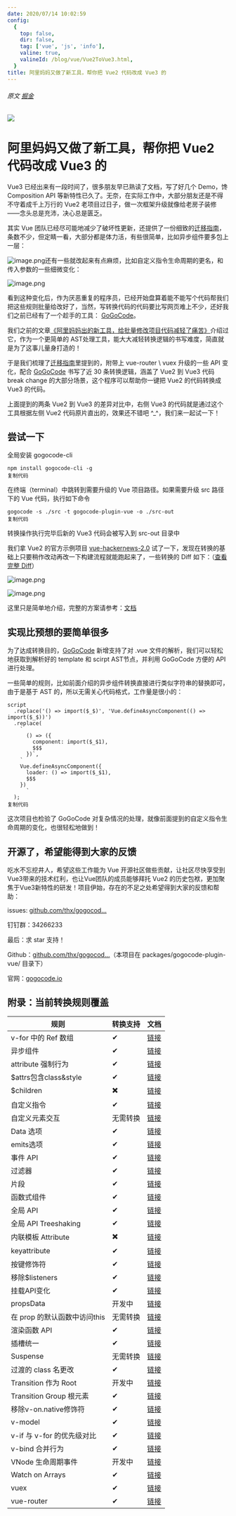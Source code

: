 ```yaml
---
date: 2020/07/14 10:02:59
config:
  {
    top: false,
    dir: false,
    tag: ['vue', 'js', 'info'],
    valine: true,
    valineId: /blog/vue/Vue2ToVue3.html,
  }
title: 阿里妈妈又做了新工具，帮你把 Vue2 代码改成 Vue3 的
---
```


###### 原文 [掘金](https://juejin.cn/post/6977259197566517284)

<img src="https://cdn.chenyingshuang.cn/blog/Vue2ToVue3/1.jpg" class="lazy article-hero" style="" />

<h1 data-v-235a9386="" class="article-title">
            阿里妈妈又做了新工具，帮你把 Vue2 代码改成 Vue3 的
            <!----></h1>
<p>Vue3 已经出来有一段时间了，很多朋友早已熟读了文档，写了好几个 Demo，馋 Composition API 等新特性已久了。无奈，在实际工作中，大部分朋友还是不得不守着成千上万行的 Vue2 老项目过日子，做一次框架升级就像给老房子装修——念头总是充沛，决心总是匮乏。</p>

<p>其实 Vue 团队已经尽可能地减少了破坏性更新，还提供了一份细致的<a href="https://link.juejin.cn?target=https%3A%2F%2Fv3.cn.vuejs.org%2Fguide%2Fmigration%2Farray-refs.html" target="_blank" rel="nofollow noopener noreferrer" title="https://v3.cn.vuejs.org/guide/migration/array-refs.html" ref="nofollow noopener noreferrer">迁移指南</a>，条数不少，但定睛一看，大部分都是体力活，有些很简单，比如异步组件要多包上一层：</p>
<p><img src="https://cdn.chenyingshuang.cn/blog/Vue2ToVue3/2.jpg" alt="image.png" loading="lazy" class="medium-zoom-image">还有一些就改起来有点麻烦，比如自定义指令生命周期的更名，和传入参数的一些细微变化：</p>
<p><img src="https://cdn.chenyingshuang.cn/blog/Vue2ToVue3/3.jpg" alt="image.png" loading="lazy" class="medium-zoom-image"></p>
<p>看到这种变化后，作为厌恶重复的程序员，已经开始盘算着能不能写个代码帮我们把这些规则批量给改好了，当然，写转换代码的代码要比写网页难上不少，还好我们之前已经有了一个趁手的工具： <a href="https://link.juejin.cn?target=https%3A%2F%2Fgithub.com%2Fthx%2Fgogocode" target="_blank" rel="nofollow noopener noreferrer" title="https://github.com/thx/gogocode" ref="nofollow noopener noreferrer">GoGoCode</a>。</p>
<p>我们之前的文章<a href="https://juejin.cn/post/6938601548192677918" target="_blank" title="https://juejin.cn/post/6938601548192677918">《阿里妈妈出的新工具，给批量修改项目代码减轻了痛苦》</a>介绍过它，作为一个更简单的 AST处理工具，能大大减轻转换逻辑的书写难度，简直就是为了这事儿量身打造的！</p>
<p>于是我们梳理了<a href="https://link.juejin.cn?target=https%3A%2F%2Fv3.cn.vuejs.org%2Fguide%2Fmigration%2Farray-refs.html" target="_blank" rel="nofollow noopener noreferrer" title="https://v3.cn.vuejs.org/guide/migration/array-refs.html" ref="nofollow noopener noreferrer">迁移指南</a>里提到的，附带上 vue-router \ vuex 升级的一些 API 变化，配合 <a href="https://link.juejin.cn?target=https%3A%2F%2Fgithub.com%2Fthx%2Fgogocode" target="_blank" rel="nofollow noopener noreferrer" title="https://github.com/thx/gogocode" ref="nofollow noopener noreferrer">GoGoCode</a> 书写了近 30 条转换逻辑，涵盖了 Vue2 到 Vue3 代码 break change 的大部分场景，这个程序可以帮助你一键把 Vue2 的代码转换成 Vue3 的代码。</p>
<p>上面提到的两条 Vue2 到 Vue3 的差异对比中，右侧 Vue3 的代码就是通过这个工具根据左侧 Vue2 代码原片直出的，效果还不错吧 ^_^，我们来一起试一下！</p>
<h2 data-id="heading-0">尝试一下</h2>
<p>全局安装 gogocode-cli</p>
<pre><code class="hljs language-bash copyable" lang="bash">npm install gogocode-cli -g
<span class="copy-code-btn">复制代码</span></code></pre>
<p>在终端（terminal）中跳转到需要升级的 Vue 项目路径。如果需要升级 src 路径下的 Vue 代码，执行如下命令</p>
<pre><code class="hljs language-bash copyable" lang="bash">gogocode -s ./src -t gogocode-plugin-vue -o ./src-out
<span class="copy-code-btn">复制代码</span></code></pre>
<p>转换操作执行完毕后新的 Vue3 代码会被写入到 src-out 目录中</p>
<p>我们拿 Vue2 的官方示例项目 <a href="https://link.juejin.cn?target=https%3A%2F%2Fgithub.com%2Fvuejs%2Fvue-hackernews-2.0" target="_blank" rel="nofollow noopener noreferrer" title="https://github.com/vuejs/vue-hackernews-2.0" ref="nofollow noopener noreferrer">vue-hackernews-2.0</a> 试了一下，发现在转换的基础上只要稍作改动再改一下构建流程就能跑起来了，一些转换的 Diff 如下：（<a href="https://link.juejin.cn?target=https%3A%2F%2Fgithub.com%2Fthx%2Fgogocode%2Fcommit%2F6506a0e693aff1896da6c8863fa7e7c72d89610f%3Fbranch%3D6506a0e693aff1896da6c8863fa7e7c72d89610f%26diff%3Dsplit" target="_blank" rel="nofollow noopener noreferrer" title="https://github.com/thx/gogocode/commit/6506a0e693aff1896da6c8863fa7e7c72d89610f?branch=6506a0e693aff1896da6c8863fa7e7c72d89610f&amp;diff=split" ref="nofollow noopener noreferrer">查看完整 Diff</a>）</p>
<p><img src="https://cdn.chenyingshuang.cn/blog/Vue2ToVue3/4.jpg" alt="image.png" loading="lazy" class="medium-zoom-image"></p>
<p><img src="https://cdn.chenyingshuang.cn/blog/Vue2ToVue3/5.jpg" alt="image.png" loading="lazy" class="medium-zoom-image"></p>
<p>这里只是简单地介绍，完整的方案请参考：<a href="https://link.juejin.cn?target=https%3A%2F%2Fgogocode.io%2Fzh%2Fdocs%2Fspecification%2Fvue2-to-vue3" target="_blank" rel="nofollow noopener noreferrer" title="https://gogocode.io/zh/docs/specification/vue2-to-vue3" ref="nofollow noopener noreferrer">文档</a></p>
<h2 data-id="heading-1">实现比预想的要简单很多</h2>
<p>为了达成转换目的，<a href="https://link.juejin.cn?target=https%3A%2F%2Fgithub.com%2Fthx%2Fgogocode" target="_blank" rel="nofollow noopener noreferrer" title="https://github.com/thx/gogocode" ref="nofollow noopener noreferrer">GoGoCode</a> 新增支持了对 .vue 文件的解析，我们可以轻松地获取到解析好的 template 和 scirpt AST节点，并利用 GoGoCode 方便的 API 进行处理。</p>
<p>一些简单的规则，比如前面介绍的异步组件转换直接进行类似字符串的替换即可，由于是基于 AST 的，所以无需关心代码格式，工作量是很小的：</p>
<pre><code class="hljs language-typescript copyable" lang="typescript">script
  .replace(<span class="hljs-string">'() =&gt; import($_$)'</span>, <span class="hljs-string">'Vue.defineAsyncComponent(() =&gt; import($_$))'</span>)
  .replace(
    <span class="hljs-string">`
      () =&gt; ({
        component: import($_$1),
        $$$
      })`</span>,
    <span class="hljs-string">`
    Vue.defineAsyncComponent({
      loader: () =&gt; import($_$1),
      $$$
    })
      `</span>
  );
<span class="copy-code-btn">复制代码</span></code></pre>
<p>这次项目也检验了 GoGoCode 对复杂情况的处理，就像前面提到的自定义指令生命周期的变化，也很轻松地做到！</p>
<h2 data-id="heading-2">开源了，希望能得到大家的反馈</h2>
<p>吃水不忘挖井人，希望这些工作能为 Vue 开源社区做些贡献，让社区尽快享受到Vue3带来的技术红利，也让Vue团队的成员能够拜托 Vue2 的历史包袱，更加聚焦于Vue3新特性的研发！项目伊始，存在的不足之处希望得到大家的反馈和帮助：</p>
<p>issues: <a href="https://link.juejin.cn?target=https%3A%2F%2Fgithub.com%2Fthx%2Fgogocode%2Fissues" target="_blank" rel="nofollow noopener noreferrer" title="https://github.com/thx/gogocode/issues" ref="nofollow noopener noreferrer">github.com/thx/gogocod…</a></p>
<p>钉钉群：34266233</p>
<p>最后：求 star 支持！</p>
<p>Github：<a href="https://link.juejin.cn?target=https%3A%2F%2Fgithub.com%2Fthx%2Fgogocode" target="_blank" rel="nofollow noopener noreferrer" title="https://github.com/thx/gogocode" ref="nofollow noopener noreferrer">github.com/thx/gogocod…</a>（本项目在 packages/gogocode-plugin-vue/ 目录下）</p>
<p>官网：<a href="https://link.juejin.cn?target=https%3A%2F%2Fgogocode.io" target="_blank" rel="nofollow noopener noreferrer" title="https://gogocode.io" ref="nofollow noopener noreferrer">gogocode.io</a></p>
<h2 data-id="heading-3">附录：当前转换规则覆盖</h2>

<table><thead><tr><th>规则</th><th>转换支持</th><th>文档</th></tr></thead><tbody><tr><td>v-for 中的 Ref 数组</td><td>✔</td><td><a href="https://link.juejin.cn?target=https%3A%2F%2Fv3.cn.vuejs.org%2Fguide%2Fmigration%2Farray-refs.html" target="_blank" rel="nofollow noopener noreferrer" title="https://v3.cn.vuejs.org/guide/migration/array-refs.html" ref="nofollow noopener noreferrer">链接</a></td></tr><tr><td>异步组件</td><td>✔</td><td><a href="https://link.juejin.cn?target=https%3A%2F%2Fv3.cn.vuejs.org%2Fguide%2Fmigration%2Fasync-components.html" target="_blank" rel="nofollow noopener noreferrer" title="https://v3.cn.vuejs.org/guide/migration/async-components.html" ref="nofollow noopener noreferrer">链接</a></td></tr><tr><td>attribute 强制行为</td><td>✔</td><td><a href="https://link.juejin.cn?target=https%3A%2F%2Fv3.cn.vuejs.org%2Fguide%2Fmigration%2Fattribute-coercion.html" target="_blank" rel="nofollow noopener noreferrer" title="https://v3.cn.vuejs.org/guide/migration/attribute-coercion.html" ref="nofollow noopener noreferrer">链接</a></td></tr><tr><td>$attrs包含class&amp;style</td><td>✔</td><td><a href="https://link.juejin.cn?target=https%3A%2F%2Fv3.cn.vuejs.org%2Fguide%2Fmigration%2Fattrs-includes-class-style.html" target="_blank" rel="nofollow noopener noreferrer" title="https://v3.cn.vuejs.org/guide/migration/attrs-includes-class-style.html" ref="nofollow noopener noreferrer">链接</a></td></tr><tr><td>$children</td><td>✖️</td><td><a href="https://link.juejin.cn?target=https%3A%2F%2Fv3.cn.vuejs.org%2Fguide%2Fmigration%2Fchildren.html" target="_blank" rel="nofollow noopener noreferrer" title="https://v3.cn.vuejs.org/guide/migration/children.html" ref="nofollow noopener noreferrer">链接</a></td></tr><tr><td>自定义指令</td><td>✔</td><td><a href="https://link.juejin.cn?target=https%3A%2F%2Fv3.cn.vuejs.org%2Fguide%2Fmigration%2Fcustom-directives.html" target="_blank" rel="nofollow noopener noreferrer" title="https://v3.cn.vuejs.org/guide/migration/custom-directives.html" ref="nofollow noopener noreferrer">链接</a></td></tr><tr><td>自定义元素交互</td><td>无需转换</td><td><a href="https://link.juejin.cn?target=https%3A%2F%2Fv3.cn.vuejs.org%2Fguide%2Fmigration%2Fcustom-elements-interop.html" target="_blank" rel="nofollow noopener noreferrer" title="https://v3.cn.vuejs.org/guide/migration/custom-elements-interop.html" ref="nofollow noopener noreferrer">链接</a></td></tr><tr><td>Data 选项</td><td>✔</td><td><a href="https://link.juejin.cn?target=https%3A%2F%2Fv3.cn.vuejs.org%2Fguide%2Fmigration%2Fdata-option.html" target="_blank" rel="nofollow noopener noreferrer" title="https://v3.cn.vuejs.org/guide/migration/data-option.html" ref="nofollow noopener noreferrer">链接</a></td></tr><tr><td>emits选项</td><td>✔</td><td><a href="https://link.juejin.cn?target=https%3A%2F%2Fv3.cn.vuejs.org%2Fguide%2Fmigration%2Femits-option.html" target="_blank" rel="nofollow noopener noreferrer" title="https://v3.cn.vuejs.org/guide/migration/emits-option.html" ref="nofollow noopener noreferrer">链接</a></td></tr><tr><td>事件 API</td><td>✔</td><td><a href="https://link.juejin.cn?target=https%3A%2F%2Fv3.cn.vuejs.org%2Fguide%2Fmigration%2Fevents-api.html" target="_blank" rel="nofollow noopener noreferrer" title="https://v3.cn.vuejs.org/guide/migration/events-api.html" ref="nofollow noopener noreferrer">链接</a></td></tr><tr><td>过滤器</td><td>✔</td><td><a href="https://link.juejin.cn?target=https%3A%2F%2Fv3.cn.vuejs.org%2Fguide%2Fmigration%2Ffilters.html" target="_blank" rel="nofollow noopener noreferrer" title="https://v3.cn.vuejs.org/guide/migration/filters.html" ref="nofollow noopener noreferrer">链接</a></td></tr><tr><td>片段</td><td>✔</td><td><a href="https://link.juejin.cn?target=https%3A%2F%2Fv3.cn.vuejs.org%2Fguide%2Fmigration%2Ffragments.html" target="_blank" rel="nofollow noopener noreferrer" title="https://v3.cn.vuejs.org/guide/migration/fragments.html" ref="nofollow noopener noreferrer">链接</a></td></tr><tr><td>函数式组件</td><td>✔</td><td><a href="https://link.juejin.cn?target=https%3A%2F%2Fv3.cn.vuejs.org%2Fguide%2Fmigration%2Ffunctional-components.html" target="_blank" rel="nofollow noopener noreferrer" title="https://v3.cn.vuejs.org/guide/migration/functional-components.html" ref="nofollow noopener noreferrer">链接</a></td></tr><tr><td>全局 API</td><td>✔</td><td><a href="https://link.juejin.cn?target=https%3A%2F%2Fv3.cn.vuejs.org%2Fguide%2Fmigration%2Fglobal-api.html" target="_blank" rel="nofollow noopener noreferrer" title="https://v3.cn.vuejs.org/guide/migration/global-api.html" ref="nofollow noopener noreferrer">链接</a></td></tr><tr><td>全局 API Treeshaking</td><td>✔</td><td><a href="https://link.juejin.cn?target=https%3A%2F%2Fv3.cn.vuejs.org%2Fguide%2Fmigration%2Fglobal-api-treeshaking.html" target="_blank" rel="nofollow noopener noreferrer" title="https://v3.cn.vuejs.org/guide/migration/global-api-treeshaking.html" ref="nofollow noopener noreferrer">链接</a></td></tr><tr><td>内联模板 Attribute</td><td>✖️</td><td><a href="https://link.juejin.cn?target=https%3A%2F%2Fv3.cn.vuejs.org%2Fguide%2Fmigration%2Finline-template-attribute.html" target="_blank" rel="nofollow noopener noreferrer" title="https://v3.cn.vuejs.org/guide/migration/inline-template-attribute.html" ref="nofollow noopener noreferrer">链接</a></td></tr><tr><td>keyattribute</td><td>✔</td><td><a href="https://link.juejin.cn?target=https%3A%2F%2Fv3.cn.vuejs.org%2Fguide%2Fmigration%2Fkey-attribute.html" target="_blank" rel="nofollow noopener noreferrer" title="https://v3.cn.vuejs.org/guide/migration/key-attribute.html" ref="nofollow noopener noreferrer">链接</a></td></tr><tr><td>按键修饰符</td><td>✔</td><td><a href="https://link.juejin.cn?target=https%3A%2F%2Fv3.cn.vuejs.org%2Fguide%2Fmigration%2Fkeycode-modifiers.html" target="_blank" rel="nofollow noopener noreferrer" title="https://v3.cn.vuejs.org/guide/migration/keycode-modifiers.html" ref="nofollow noopener noreferrer">链接</a></td></tr><tr><td>移除$listeners</td><td>✔</td><td><a href="https://link.juejin.cn?target=https%3A%2F%2Fv3.cn.vuejs.org%2Fguide%2Fmigration%2Flisteners-removed.html" target="_blank" rel="nofollow noopener noreferrer" title="https://v3.cn.vuejs.org/guide/migration/listeners-removed.html" ref="nofollow noopener noreferrer">链接</a></td></tr><tr><td>挂载API变化</td><td>✔</td><td><a href="https://link.juejin.cn?target=https%3A%2F%2Fv3.cn.vuejs.org%2Fguide%2Fmigration%2Fmount-changes.html" target="_blank" rel="nofollow noopener noreferrer" title="https://v3.cn.vuejs.org/guide/migration/mount-changes.html" ref="nofollow noopener noreferrer">链接</a></td></tr><tr><td>propsData</td><td>开发中</td><td><a href="https://link.juejin.cn?target=https%3A%2F%2Fv3.cn.vuejs.org%2Fguide%2Fmigration%2Fprops-data.html" target="_blank" rel="nofollow noopener noreferrer" title="https://v3.cn.vuejs.org/guide/migration/props-data.html" ref="nofollow noopener noreferrer">链接</a></td></tr><tr><td>在 prop 的默认函数中访问this</td><td>无需转换</td><td><a href="https://link.juejin.cn?target=https%3A%2F%2Fv3.cn.vuejs.org%2Fguide%2Fmigration%2Fprops-default-this.html" target="_blank" rel="nofollow noopener noreferrer" title="https://v3.cn.vuejs.org/guide/migration/props-default-this.html" ref="nofollow noopener noreferrer">链接</a></td></tr><tr><td>渲染函数 API</td><td>✔</td><td><a href="https://link.juejin.cn?target=https%3A%2F%2Fv3.cn.vuejs.org%2Fguide%2Fmigration%2Frender-function-api.html" target="_blank" rel="nofollow noopener noreferrer" title="https://v3.cn.vuejs.org/guide/migration/render-function-api.html" ref="nofollow noopener noreferrer">链接</a></td></tr><tr><td>插槽统一</td><td>✔</td><td><a href="https://link.juejin.cn?target=https%3A%2F%2Fv3.cn.vuejs.org%2Fguide%2Fmigration%2Fslots-unification.html" target="_blank" rel="nofollow noopener noreferrer" title="https://v3.cn.vuejs.org/guide/migration/slots-unification.html" ref="nofollow noopener noreferrer">链接</a></td></tr><tr><td>Suspense</td><td>无需转换</td><td><a href="https://link.juejin.cn?target=https%3A%2F%2Fv3.cn.vuejs.org%2Fguide%2Fmigration%2Fsuspense.html" target="_blank" rel="nofollow noopener noreferrer" title="https://v3.cn.vuejs.org/guide/migration/suspense.html" ref="nofollow noopener noreferrer">链接</a></td></tr><tr><td>过渡的 class 名更改</td><td>✔</td><td><a href="https://link.juejin.cn?target=https%3A%2F%2Fv3.cn.vuejs.org%2Fguide%2Fmigration%2Ftransition.html" target="_blank" rel="nofollow noopener noreferrer" title="https://v3.cn.vuejs.org/guide/migration/transition.html" ref="nofollow noopener noreferrer">链接</a></td></tr><tr><td>Transition 作为 Root</td><td>开发中</td><td><a href="https://link.juejin.cn?target=https%3A%2F%2Fv3.cn.vuejs.org%2Fguide%2Fmigration%2Ftransition-as-root.html" target="_blank" rel="nofollow noopener noreferrer" title="https://v3.cn.vuejs.org/guide/migration/transition-as-root.html" ref="nofollow noopener noreferrer">链接</a></td></tr><tr><td>Transition Group 根元素</td><td>✔</td><td><a href="https://link.juejin.cn?target=https%3A%2F%2Fv3.cn.vuejs.org%2Fguide%2Fmigration%2Ftransition-group.html" target="_blank" rel="nofollow noopener noreferrer" title="https://v3.cn.vuejs.org/guide/migration/transition-group.html" ref="nofollow noopener noreferrer">链接</a></td></tr><tr><td>移除v-on.native修饰符</td><td>✔</td><td><a href="https://link.juejin.cn?target=https%3A%2F%2Fv3.cn.vuejs.org%2Fguide%2Fmigration%2Fv-on-native-modifier-removed.html" target="_blank" rel="nofollow noopener noreferrer" title="https://v3.cn.vuejs.org/guide/migration/v-on-native-modifier-removed.html" ref="nofollow noopener noreferrer">链接</a></td></tr><tr><td>v-model</td><td>✔</td><td><a href="https://link.juejin.cn?target=https%3A%2F%2Fv3.cn.vuejs.org%2Fguide%2Fmigration%2Fv-model.html" target="_blank" rel="nofollow noopener noreferrer" title="https://v3.cn.vuejs.org/guide/migration/v-model.html" ref="nofollow noopener noreferrer">链接</a></td></tr><tr><td>v-if 与 v-for 的优先级对比</td><td>✔</td><td><a href="https://link.juejin.cn?target=https%3A%2F%2Fv3.cn.vuejs.org%2Fguide%2Fmigration%2Fv-if-v-for.html" target="_blank" rel="nofollow noopener noreferrer" title="https://v3.cn.vuejs.org/guide/migration/v-if-v-for.html" ref="nofollow noopener noreferrer">链接</a></td></tr><tr><td>v-bind 合并行为</td><td>✔</td><td><a href="https://link.juejin.cn?target=https%3A%2F%2Fv3.cn.vuejs.org%2Fguide%2Fmigration%2Fv-bind.html" target="_blank" rel="nofollow noopener noreferrer" title="https://v3.cn.vuejs.org/guide/migration/v-bind.html" ref="nofollow noopener noreferrer">链接</a></td></tr><tr><td>VNode 生命周期事件</td><td>开发中</td><td><a href="https://link.juejin.cn?target=https%3A%2F%2Fv3.cn.vuejs.org%2Fguide%2Fmigration%2Fvnode-lifecycle-events.html" target="_blank" rel="nofollow noopener noreferrer" title="https://v3.cn.vuejs.org/guide/migration/vnode-lifecycle-events.html" ref="nofollow noopener noreferrer">链接</a></td></tr><tr><td>Watch on Arrays</td><td>✔</td><td><a href="https://link.juejin.cn?target=https%3A%2F%2Fv3.cn.vuejs.org%2Fguide%2Fmigration%2Fwatch.html" target="_blank" rel="nofollow noopener noreferrer" title="https://v3.cn.vuejs.org/guide/migration/watch.html" ref="nofollow noopener noreferrer">链接</a></td></tr><tr><td>vuex</td><td>✔</td><td><a href="https://link.juejin.cn?target=https%3A%2F%2Fnext.vuex.vuejs.org%2Fzh%2Fguide%2Fmigrating-to-4-0-from-3-x.html" target="_blank" rel="nofollow noopener noreferrer" title="https://next.vuex.vuejs.org/zh/guide/migrating-to-4-0-from-3-x.html" ref="nofollow noopener noreferrer">链接</a></td></tr><tr><td>vue-router</td><td>✔</td><td><a href="https://link.juejin.cn?target=https%3A%2F%2Fnext.router.vuejs.org%2Fzh%2Fguide%2Fmigration%2Findex.html" target="_blank" rel="nofollow noopener noreferrer" title="https://next.router.vuejs.org/zh/guide/migration/index.html" ref="nofollow noopener noreferrer">链接</a></td></tr></tbody></table>
